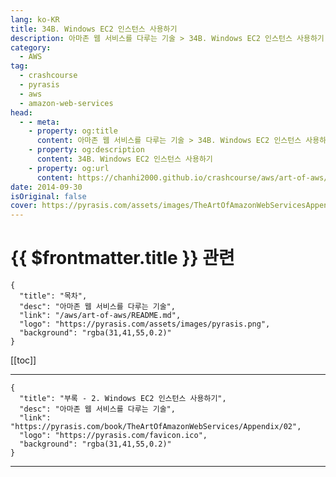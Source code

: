 ```yaml
---
lang: ko-KR
title: 34B. Windows EC2 인스턴스 사용하기
description: 아마존 웹 서비스를 다루는 기술 > 34B. Windows EC2 인스턴스 사용하기
category:
  - AWS
tag: 
  - crashcourse
  - pyrasis
  - aws 
  - amazon-web-services
head:
  - - meta:
    - property: og:title
      content: 아마존 웹 서비스를 다루는 기술 > 34B. Windows EC2 인스턴스 사용하기
    - property: og:description
      content: 34B. Windows EC2 인스턴스 사용하기
    - property: og:url
      content: https://chanhi2000.github.io/crashcourse/aws/art-of-aws/34B.html
date: 2014-09-30
isOriginal: false
cover: https://pyrasis.com/assets/images/TheArtOfAmazonWebServicesAppendix/3_.png
---
```


# {{ $frontmatter.title }} 관련

```component VPCard
{
  "title": "목차",
  "desc": "아마존 웹 서비스를 다루는 기술",
  "link": "/aws/art-of-aws/README.md",
  "logo": "https://pyrasis.com/assets/images/pyrasis.png",
  "background": "rgba(31,41,55,0.2)"
}
```

[[toc]]

---

```component VPCard
{
  "title": "부록 - 2. Windows EC2 인스턴스 사용하기",
  "desc": "아마존 웹 서비스를 다루는 기술",
  "link": "https://pyrasis.com/book/TheArtOfAmazonWebServices/Appendix/02",
  "logo": "https://pyrasis.com/favicon.ico",
  "background": "rgba(31,41,55,0.2)"
}
```

<!-- TODO: 작성 -->

---

<TagLinks />